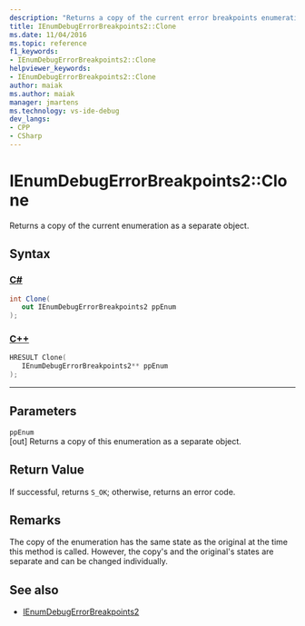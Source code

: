 ```yaml
---
description: "Returns a copy of the current error breakpoints enumeration as a separate object."
title: IEnumDebugErrorBreakpoints2::Clone
ms.date: 11/04/2016
ms.topic: reference
f1_keywords:
- IEnumDebugErrorBreakpoints2::Clone
helpviewer_keywords:
- IEnumDebugErrorBreakpoints2::Clone
author: maiak
ms.author: maiak
manager: jmartens
ms.technology: vs-ide-debug
dev_langs:
- CPP
- CSharp
---
```

# IEnumDebugErrorBreakpoints2::Clone

Returns a copy of the current enumeration as a separate object.

## Syntax

### [C#](#tab/csharp)
```csharp
int Clone(
   out IEnumDebugErrorBreakpoints2 ppEnum
);
```
### [C++](#tab/cpp)
```cpp
HRESULT Clone(
   IEnumDebugErrorBreakpoints2** ppEnum
);
```
---

## Parameters
`ppEnum`\
[out] Returns a copy of this enumeration as a separate object.

## Return Value
 If successful, returns `S_OK`; otherwise, returns an error code.

## Remarks
 The copy of the enumeration has the same state as the original at the time this method is called. However, the copy's and the original's states are separate and can be changed individually.

## See also
- [IEnumDebugErrorBreakpoints2](../../../extensibility/debugger/reference/ienumdebugerrorbreakpoints2.md)
